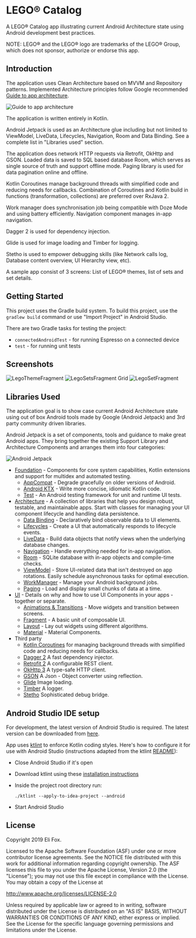 LEGO® Catalog
=========================

A LEGO® Catalog app illustrating current Android Architecture state using Android development best
practices.

NOTE: LEGO® and the LEGO® logo are trademarks of the LEGO® Group, which does not sponsor, authorize
or endorse this app.

Introduction
------------

The application uses Clean Architecture based on MVVM and Repository patterns. Implemented
Architecture principles follow Google recommended [Guide to app architecture](https://developer.android.com/jetpack/docs/guide).

![Guide to app architecture](screenshots/guide-to-app-architecture.png "Guide to app architecture")

The application is written entirely in Kotlin.

Android Jetpack is used as an Architecture glue including but not limited to ViewModel, LiveData,
Lifecycles, Navigation, Room and Data Binding. See a complete list in "Libraries used" section.

The application does network HTTP requests via Retrofit, OkHttp and GSON. Loaded data is saved to
SQL based database Room, which serves as single source of truth and support offline mode.
Paging library is used for data pagination online and offline.

Kotlin Coroutines manage background threads with simplified code and reducing needs for callbacks.
Combination of Coroutines and Kotlin build in functions (transformation, collections) are preferred
over RxJava 2.

Work manager does synchronisation job being compatible with Doze Mode and using battery efficiently.
Navigation component manages in-app navigation.

Dagger 2 is used for dependency injection.

Glide is used for image loading and Timber for logging.

Stetho is used to empower debugging skills (like Network calls log, Database content overview,
UI Hierarchy view, etc).

A sample app consist of 3 screens: List of LEGO® themes, list of sets and set details.

Getting Started
---------------
This project uses the Gradle build system. To build this project, use the
`gradlew build` command or use "Import Project" in Android Studio.

There are two Gradle tasks for testing the project:
* `connectedAndroidTest` - for running Espresso on a connected device
* `test` - for running unit tests

Screenshots
-----------

![LegoThemeFragment](screenshots/phone_legotheme.png "Browse Themes ")
![LegoSetsFragment Grid](screenshots/phone_legosets_grid.png "Browse sets in grid view")
![LegoSetFragment](screenshots/phone_legoset.png "Lego set")

Libraries Used
--------------

The application goal is to show case current Android Architecture state using out of box
Android tools made by Google (Android Jetpack) and 3rd party community driven libraries.

Android Jetpack is a set of components, tools and guidance to make great Android apps. They bring
together the existing Support Library and Architecture Components and arranges them into four
categories:

![Android Jetpack](screenshots/jetpack_donut.png "Android Jetpack Components")

* [Foundation][0] - Components for core system capabilities, Kotlin extensions and support for
  multidex and automated testing.
  * [AppCompat][1] - Degrade gracefully on older versions of Android.
  * [Android KTX][2] - Write more concise, idiomatic Kotlin code.
  * [Test][4] - An Android testing framework for unit and runtime UI tests.
* [Architecture][10] - A collection of libraries that help you design robust, testable, and
  maintainable apps. Start with classes for managing your UI component lifecycle and handling data
  persistence.
  * [Data Binding][11] - Declaratively bind observable data to UI elements.
  * [Lifecycles][12] - Create a UI that automatically responds to lifecycle events.
  * [LiveData][13] - Build data objects that notify views when the underlying database changes.
  * [Navigation][14] - Handle everything needed for in-app navigation.
  * [Room][16] - SQLite database with in-app objects and compile-time checks.
  * [ViewModel][17] - Store UI-related data that isn't destroyed on app rotations. Easily schedule
     asynchronous tasks for optimal execution.
  * [WorkManager][18] - Manage your Android background jobs.
  * [Paging][19] - Load and display small chunks of data at a time.
* [UI][30] - Details on why and how to use UI Components in your apps - together or separate.
  * [Animations & Transitions][31] - Move widgets and transition between screens.
  * [Fragment][34] - A basic unit of composable UI.
  * [Layout][35] - Lay out widgets using different algorithms.
  * [Material][36] - Material Components.
* Third party
  * [Kotlin Coroutines][91] for managing background threads with simplified code
     and reducing needs for callbacks.
  * [Dagger 2][92] A fast dependency injector.
  * [Retrofit 2][93] A configurable REST client.
  * [OkHttp 3][94] A type-safe HTTP client.
  * [GSON][95] A Json - Object converter using reflection.
  * [Glide][90] Image loading.
  * [Timber][96] A logger.
  * [Stetho][97] Sophisticated debug bridge.

[0]: https://developer.android.com/jetpack/components
[1]: https://developer.android.com/topic/libraries/support-library/packages#v7-appcompat
[2]: https://developer.android.com/kotlin/ktx
[4]: https://developer.android.com/training/testing/
[10]: https://developer.android.com/jetpack/arch/
[11]: https://developer.android.com/topic/libraries/data-binding/
[12]: https://developer.android.com/topic/libraries/architecture/lifecycle
[13]: https://developer.android.com/topic/libraries/architecture/livedata
[14]: https://developer.android.com/topic/libraries/architecture/navigation/
[16]: https://developer.android.com/topic/libraries/architecture/room
[17]: https://developer.android.com/topic/libraries/architecture/viewmodel
[18]: https://developer.android.com/topic/libraries/architecture/workmanager
[19]: https://developer.android.com/topic/libraries/architecture/paging
[30]: https://developer.android.com/guide/topics/ui
[31]: https://developer.android.com/training/animation/
[34]: https://developer.android.com/guide/components/fragments
[35]: https://developer.android.com/guide/topics/ui/declaring-layout
[36]: https://material.io/develop/android/docs/getting-started/
[90]: https://bumptech.github.io/glide/
[91]: https://kotlinlang.org/docs/reference/coroutines-overview.html
[92]: https://dagger.dev/users-guide
[93]: https://square.github.io/retrofit/
[94]: https://square.github.io/okhttp/
[95]: https://github.com/google/gson
[96]: https://github.com/JakeWharton/timber
[97]: http://facebook.github.io/stetho/

Android Studio IDE setup
------------------------
For development, the latest version of Android Studio is required. The latest version can be
downloaded from [here](https://developer.android.com/studio/).

App uses [ktlint](https://ktlint.github.io/) to enforce Kotlin coding styles.
Here's how to configure it for use with Android Studio (instructions adapted
from the ktlint [README](https://github.com/shyiko/ktlint/blob/master/README.md)):

- Close Android Studio if it's open

- Download ktlint using these [installation instructions](https://github.com/shyiko/ktlint/blob/master/README.md#installation)

- Inside the project root directory run:

  `./ktlint --apply-to-idea-project --android`

- Start Android Studio

License
-------

Copyright 2019 Eli Fox.

Licensed to the Apache Software Foundation (ASF) under one or more contributor
license agreements.  See the NOTICE file distributed with this work for
additional information regarding copyright ownership.  The ASF licenses this
file to you under the Apache License, Version 2.0 (the "License"); you may not
use this file except in compliance with the License.  You may obtain a copy of
the License at

  http://www.apache.org/licenses/LICENSE-2.0

Unless required by applicable law or agreed to in writing, software
distributed under the License is distributed on an "AS IS" BASIS, WITHOUT
WARRANTIES OR CONDITIONS OF ANY KIND, either express or implied.  See the
License for the specific language governing permissions and limitations under
the License.
